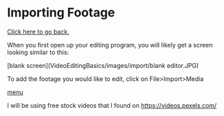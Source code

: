 # Importing Footage

[Click here to go back.](https://github.com/ShayneSmither/VideoEditingBasics)

When you first open up your editing program, you will likely get a screen looking similar to this:

[blank screen](VideoEditingBasics/images/import/blank editor.JPG)

To add the footage you would like to edit, click on File>Import>Media

[menu](VideoEditingBasics/images/import/menu.JPG)

I will be using free stock videos that I found on https://videos.pexels.com/
